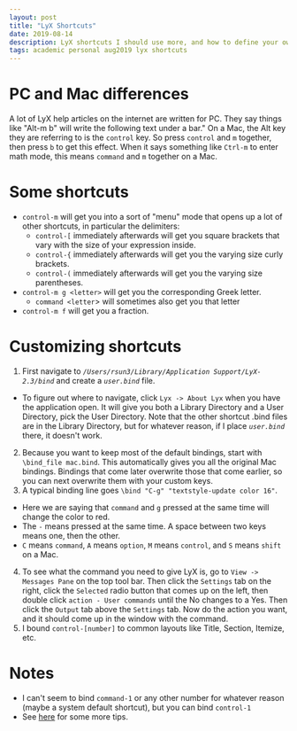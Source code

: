 ```yaml
---
layout: post
title: "LyX Shortcuts"
date: 2019-08-14
description: LyX shortcuts I should use more, and how to define your own shortcuts
tags: academic personal aug2019 lyx shortcuts
---
```


# PC and Mac differences
A lot of LyX help articles on the internet are written for PC. They say things like "Alt-m b" will write the following text under a bar." On a Mac, the Alt key they are referring to is the `control` key. So press `control` and `m` together, then press `b` to get this effect. When it says something like `Ctrl-m` to enter math mode, this means `command` and `m` together on a Mac.  

# Some shortcuts
* `control-m` will get you into a sort of "menu" mode that opens up a lot of other shortcuts, in particular the delimiters:
  * `control-[` immediately afterwards will get you square brackets that vary with the size of your expression inside.
  * `control-{` immediately afterwards will get you the varying size curly brackets.
  * `control-(` immediately afterwards will get you the varying size parentheses.
* `control-m g <letter>` will get you the corresponding Greek letter.
  * `command <letter`> will sometimes also get you that letter
* `control-m f` will get you a fraction.

# Customizing shortcuts
1. First navigate to *`/Users/rsun3/Library/Application Support/LyX-2.3/bind`* and create a *`user.bind`* file.
  * To figure out where to navigate, click `Lyx -> About Lyx` when you have the application open. It will give you both a Library Directory and a User Directory, pick the User Directory. Note that the other shortcut .bind files are in the Library Directory, but for whatever reason, if I place *`user.bind`* there, it doesn't work.
2. Because you want to keep most of the default bindings, start with `\bind_file mac.bind`. This automatically gives you all the original Mac bindings. Bindings that come later overwrite those that come earlier, so you can next overwrite them with your custom keys.
3. A typical binding line goes `\bind "C-g" "textstyle-update color 16"`. 
  * Here we are saying that `command` and `g` pressed at the same time will change the color to red.
  * The `-` means pressed at the same time. A space between two keys means one, then the other.
  * `C` means `command`, `A` means `option`, `M` means `control`, and `S` means `shift` on a Mac.
4. To see what the command you need to give LyX is, go to `View -> Messages Pane` on the top tool bar. Then click the `Settings` tab on the right, click the `Selected` radio button that comes up on the left, then double click `action - User commands` until the No changes to a Yes. Then click the `Output` tab above the `Settings` tab. Now do the action you want, and it should come up in the window with the command.
5. I bound `control-[number]` to common layouts like Title, Section, Itemize, etc.

# Notes
* I can't seem to bind `command-1` or any other number for whatever reason (maybe a system default shortcut), but you can bind `control-1`
* See [here](https://wiki.lyx.org/Tips/KeyboardShortcuts) for some more tips. 
